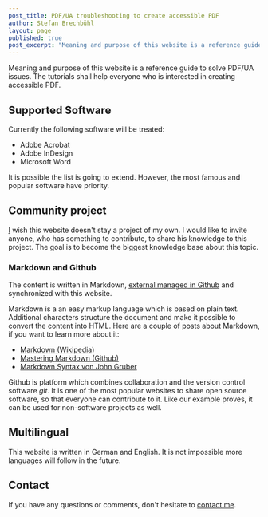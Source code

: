 ```yaml
---
post_title: PDF/UA troubleshooting to create accessible PDF
author: Stefan Brechbühl
layout: page
published: true
post_excerpt: "Meaning and purpose of this website is a reference guide to solve PDF/UA issues. The tutorials shall help everyone who is interested in creating accessible PDF."
---
```

Meaning and purpose of this website is a reference guide to solve PDF/UA issues. The tutorials shall help everyone who is interested in creating accessible PDF.

## Supported Software
Currently the following software will be treated:
- Adobe Acrobat
- Adobe InDesign
- Microsoft Word

It is possible the list is going to extend. However, the most famous and popular software have priority.

## Community project
[I](https://accessible-pdf.info/en/imprint) wish this website doesn't stay a project of my own. I would like to invite anyone, who has something to contribute, to share his knowledge to this project. The goal is to become the biggest knowledge base about this topic.

### Markdown and Github
The content is written in Markdown, [external managed in Github](https://github.com/pixelstrolch/accessible-pdf) and synchronized with this website.

Markdown is a an easy markup language which is based on plain text. Additional characters structure the document and make it possible to convert the content into HTML. Here are a couple of posts about Markdown, if you want to learn more about it:

- [Markdown (Wikipedia)](https://en.wikipedia.org/wiki/Markdown)
- [Mastering Markdown (Github)](https://guides.github.com/features/mastering-markdown/)
- [Markdown Syntax von John Gruber](https://daringfireball.net/projects/markdown/syntax)

Github is platform which combines collaboration and the version control software *git*. It is one of the most popular websites to share open source software, so that everyone can contribute to it. Like our example proves, it can be used for non-software projects as well.

## Multilingual
This website is written in German and English. It is not impossible more languages will follow in the future.

## Contact
If you have any questions or comments, don't hesitate to [contact me](https://accessible-pdf.info/en/imprint).
